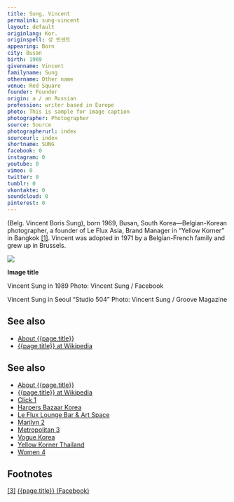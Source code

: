 ```yaml
---
title: Sung, Vincent
permalink: sung-vincent
layout: default
originlang: Kor.
originspell: 성 빈센트
appearing: Born
city: Busan
birth: 1969
givenname: Vincent
familyname: Sung
othername: Other name
venue: Red Square
founder: Founder
origin: a / an Russian
profession: writer based in Europe
photo: This is sample for image caption
photographer: Photographer
source: Source
photographerurl: index
sourceurl: index
shortname: SUNG
facebook: 0
instagram: 0
youtube: 0
vimeo: 0
twitter: 0
tumblr: 0
vkontakte: 0
soundcloud: 0
pinterest: 0
---
```


(Belg. Vincent Boris Sung), born 1969, Busan, South Korea—Belgian-Korean photographer, a founder of Le Flux Asia, Brand Manager in “Yellow Korner” in Bangkok <span id="a1">[\[1\]](#f1)</span>. Vincent was adopted in 1971 by a Belgian-French family and grew up in Brussels.

![](/encyclopedia/images/image-name.jpg)

**Image title**

Vincent Sung in 1989
Photo: Vincent Sung / Facebook

Vincent Sung in Seoul “Studio 504”
Photo: Vincent Sung / Groove Magazine


## See also

+ [About {{page.title}}](index)
+ [{{page.title}} at Wikipedia](index)

## See also

+ [About {{page.title}}](index)
+ [{{page.title}} at Wikipedia](index)
+ [Click 1](index)
+ [Harpers Bazaar Korea](index)
+ [Le Flux Lounge Bar & Art Space](index)
+ [Marilyn 2](index)
+ [Metropolitan 3](index)
+ [Vogue Korea](index)
+ [Yellow Korner Thailand](index)
+ [Women 4](index)

## Footnotes

[[3]](#a3) <span id="f3"></span> [{{page.title}} (Facebook)](index)
